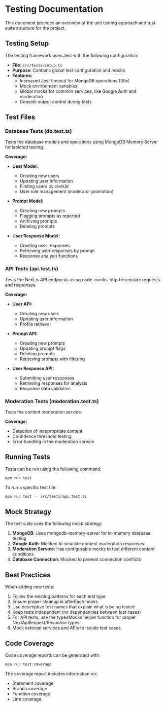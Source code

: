 # Testing Documentation

This document provides an overview of the unit testing approach and test suite structure for the project.

## Testing Setup

The testing framework uses Jest with the following configuration:

- **File:** `src/tests/setup.ts`
- **Purpose:** Contains global test configuration and mocks
- **Features:**
  - Increased Jest timeout for MongoDB operations (30s)
  - Mock environment variables
  - Global mocks for common services, like Google Auth and moderation
  - Console output control during tests

## Test Files

### Database Tests (db.test.ts)

Tests the database models and operations using MongoDB Memory Server for isolated testing.

**Coverage:**

- **User Model:**
  - Creating new users
  - Updating user information
  - Finding users by clerkId
  - User role management (moderator promotion)

- **Prompt Model:**
  - Creating new prompts
  - Flagging prompts as reported
  - Archiving prompts
  - Deleting prompts

- **User Response Model:**
  - Creating user responses
  - Retrieving user responses by prompt
  - Response analysis functions

### API Tests (api.test.ts)

Tests the Next.js API endpoints using node-mocks-http to simulate requests and responses.

**Coverage:**

- **User API:**
  - Creating new users
  - Updating user information
  - Profile retrieval

- **Prompt API:**
  - Creating new prompts
  - Updating prompt flags
  - Deleting prompts
  - Retrieving prompts with filtering

- **User Response API:**
  - Submitting user responses
  - Retrieving responses for analysis
  - Response data validation

### Moderation Tests (moderation.test.ts)

Tests the content moderation service.

**Coverage:**
- Detection of inappropriate content
- Confidence threshold testing
- Error handling in the moderation service

## Running Tests

Tests can be run using the following command:

```bash
npm run test
```

To run a specific test file:

```bash
npm run test -- src/tests/api.test.ts
```

## Mock Strategy

The test suite uses the following mock strategy:

1. **MongoDB**: Uses mongodb-memory-server for in-memory database testing
2. **Google Auth**: Mocked to simulate content moderation responses
3. **Moderation Service**: Has configurable mocks to test different content conditions
4. **Database Connection**: Mocked to prevent connection conflicts

## Best Practices

When adding new tests:

1. Follow the existing patterns for each test type
2. Ensure proper cleanup in afterEach hooks
3. Use descriptive test names that explain what is being tested
4. Keep tests independent (no dependencies between test cases)
5. For API tests, use the typedMocks helper function for proper NextApiRequest/Response types
6. Mock external services and APIs to isolate test cases

## Code Coverage

Code coverage reports can be generated with:

```bash
npm run test:coverage
```

The coverage report includes information on:
- Statement coverage
- Branch coverage
- Function coverage
- Line coverage 